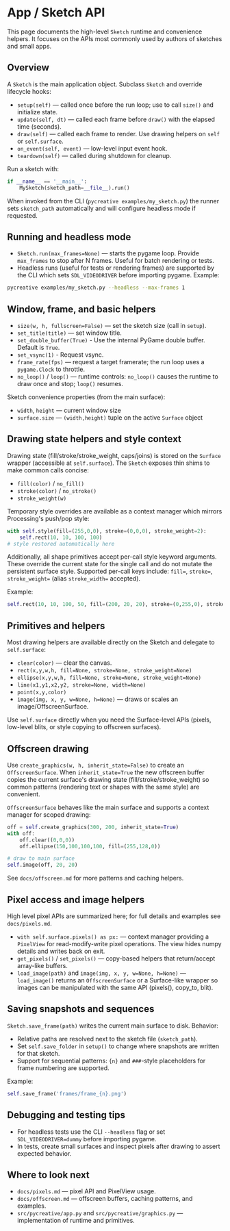 # App / Sketch API

This page documents the high-level `Sketch` runtime and convenience helpers. It focuses on the APIs most commonly used by authors of sketches and small apps.

## Overview

A `Sketch` is the main application object. Subclass `Sketch` and override lifecycle hooks:

- `setup(self)` — called once before the run loop; use to call `size()` and initialize state.
- `update(self, dt)` — called each frame before `draw()` with the elapsed time (seconds).
- `draw(self)` — called each frame to render. Use drawing helpers on `self` or `self.surface`.
- `on_event(self, event)` — low-level input event hook.
- `teardown(self)` — called during shutdown for cleanup.

Run a sketch with:

```py
if __name__ == '__main__':
    MySketch(sketch_path=__file__).run()
```

When invoked from the CLI (`pycreative examples/my_sketch.py`) the runner sets `sketch_path` automatically and will configure headless mode if requested.

## Running and headless mode

- `Sketch.run(max_frames=None)` — starts the pygame loop. Provide `max_frames` to stop after N frames. Useful for batch rendering or tests.
- Headless runs (useful for tests or rendering frames) are supported by the CLI which sets `SDL_VIDEODRIVER` before importing pygame. Example:

```bash
pycreative examples/my_sketch.py --headless --max-frames 1
```

## Window, frame, and basic helpers

- `size(w, h, fullscreen=False)` — set the sketch size (call in `setup`).
- `set_title(title)` — set window title.
- `set_double_buffer(True)` - Use the internal PyGame double buffer. Default is `True`.
- `set_vsync(1)` - Request vsync.
- `frame_rate(fps)` — request a target framerate; the run loop uses a `pygame.Clock` to throttle.
- `no_loop()` / `loop()` — runtime controls: `no_loop()` causes the runtime to draw once and stop; `loop()` resumes.

Sketch convenience properties (from the main surface):

- `width`, `height` — current window size
- `surface.size` — `(width,height)` tuple on the active `Surface` object

## Drawing state helpers and style context

Drawing state (fill/stroke/stroke_weight, caps/joins) is stored on the `Surface` wrapper (accessible at `self.surface`). The `Sketch` exposes thin shims to make common calls concise:

- `fill(color)` / `no_fill()`
- `stroke(color)` / `no_stroke()`
- `stroke_weight(w)`

Temporary style overrides are available as a context manager which mirrors Processing's push/pop style:

```py
with self.style(fill=(255,0,0), stroke=(0,0,0), stroke_weight=2):
    self.rect(10, 10, 100, 100)
# style restored automatically here
```

Additionally, all shape primitives accept per-call style keyword arguments. These override the current state for the single call and do not mutate the persistent surface style. Supported per-call keys include: `fill=`, `stroke=`, `stroke_weight=` (alias `stroke_width=` accepted).

Example:

```py
self.rect(10, 10, 100, 50, fill=(200, 20, 20), stroke=(0,255,0), stroke_weight=4)
```

## Primitives and helpers

Most drawing helpers are available directly on the Sketch and delegate to `self.surface`:

- `clear(color)` — clear the canvas.
- `rect(x,y,w,h, fill=None, stroke=None, stroke_weight=None)`
- `ellipse(x,y,w,h, fill=None, stroke=None, stroke_weight=None)`
- `line(x1,y1,x2,y2, stroke=None, width=None)`
- `point(x,y,color)`
- `image(img, x, y, w=None, h=None)` — draws or scales an image/OffscreenSurface.

Use `self.surface` directly when you need the Surface-level APIs (pixels, low-level blits, or style copying to offscreen surfaces).

## Offscreen drawing

Use `create_graphics(w, h, inherit_state=False)` to create an `OffscreenSurface`. When `inherit_state=True` the new offscreen buffer copies the current surface's drawing state (fill/stroke/stroke_weight) so common patterns (rendering text or shapes with the same style) are convenient.

`OffscreenSurface` behaves like the main surface and supports a context manager for scoped drawing:

```py
off = self.create_graphics(300, 200, inherit_state=True)
with off:
    off.clear((0,0,0))
    off.ellipse(150,100,100,100, fill=(255,128,0))

# draw to main surface
self.image(off, 20, 20)
```

See `docs/offscreen.md` for more patterns and caching helpers.

## Pixel access and image helpers

High level pixel APIs are summarized here; for full details and examples see `docs/pixels.md`.

- `with self.surface.pixels() as px:` — context manager providing a `PixelView` for read-modify-write pixel operations. The view hides numpy details and writes back on exit.
- `get_pixels()` / `set_pixels()` — copy-based helpers that return/accept array-like buffers.
- `load_image(path)` and `image(img, x, y, w=None, h=None)` — `load_image()` returns an `OffscreenSurface` or a Surface-like wrapper so images can be manipulated with the same API (pixels(), copy_to, blit).

## Saving snapshots and sequences

`Sketch.save_frame(path)` writes the current main surface to disk. Behavior:

- Relative paths are resolved next to the sketch file (`sketch_path`).
- Set `self.save_folder` in `setup()` to change where snapshots are written for that sketch.
- Support for sequential patterns: `{n}` and `###`-style placeholders for frame numbering are supported.

Example:

```py
self.save_frame('frames/frame_{n}.png')
```

## Debugging and testing tips

- For headless tests use the CLI `--headless` flag or set `SDL_VIDEODRIVER=dummy` before importing pygame.
- In tests, create small surfaces and inspect pixels after drawing to assert expected behavior.

## Where to look next

- `docs/pixels.md` — pixel API and PixelView usage.
- `docs/offscreen.md` — offscreen buffers, caching patterns, and examples.
- `src/pycreative/app.py` and `src/pycreative/graphics.py` — implementation of runtime and primitives.
